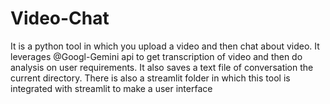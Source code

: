 # Video-Chat
It is a python tool in which you upload a video and then chat about video. It leverages @Googl-Gemini api to get transcription of video and then do analysis on user requirements. It also saves a text file of conversation the current directory. There is also a streamlit folder in which this tool is integrated with streamlit to make a user interface
